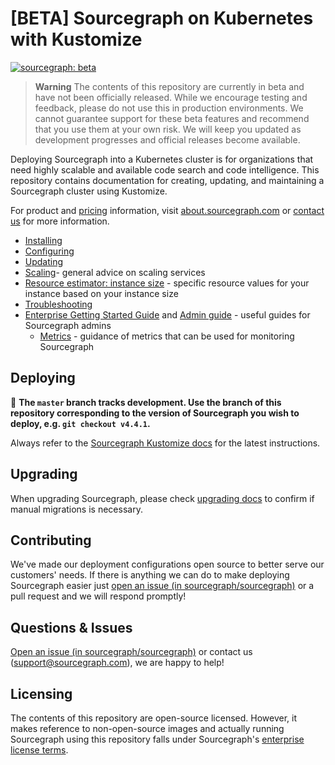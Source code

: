 # [BETA] Sourcegraph on Kubernetes with Kustomize

[![sourcegraph: beta](https://img.shields.io/badge/sourcegraph-beta-blue.svg)](https://sourcegraph.com/github.com/sourcegraph/deploy-sourcegrap-k8s)

> **Warning**
> The contents of this repository are currently in beta and have not been officially released. While we encourage testing and feedback, please do not use this in production environments. We cannot guarantee support for these beta features and recommend that you use them at your own risk. We will keep you updated as development progresses and official releases become available.

Deploying Sourcegraph into a Kubernetes cluster is for organizations that need highly scalable and
available code search and code intelligence. This repository contains documentation for creating,
updating, and maintaining a Sourcegraph cluster using Kustomize.

For product and [pricing](https://about.sourcegraph.com/pricing/) information, visit
[about.sourcegraph.com](https://about.sourcegraph.com) or [contact
us](https://about.sourcegraph.com/contact/sales) for more information.

- [Installing](https://docs.sourcegraph.com/admin/deploy/kubernetes/kustomize)
- [Configuring](https://docs.sourcegraph.com/admin/deploy/kubernetes/kustomize/configure)
- [Updating](https://docs.sourcegraph.com/admin/updates/kubernetes)
- [Scaling](https://docs.sourcegraph.com/admin/deploy/scale)- general advice on scaling services
- [Resource estimator: instance size](https://docs.sourcegraph.com/admin/deploy/instance-size) - specific resource values for your instance based on your instance size
- [Troubleshooting](https://docs.sourcegraph.com/admin/install/kubernetes/troubleshoot)
- [Enterprise Getting Started Guide](https://docs.sourcegraph.com/adopt/enterprise_getting_started_guide#kubernetes-admin) and [Admin guide](https://docs.sourcegraph.com/admin) - useful guides for Sourcegraph admins
  - [Metrics](https://docs.sourcegraph.com/admin/observability/metrics) - guidance of metrics that can be used for monitoring Sourcegraph

## Deploying

🚨 **The `master` branch tracks development. Use the branch of this repository corresponding to the version of Sourcegraph you wish to deploy, e.g. `git checkout v4.4.1`.**

Always refer to the [Sourcegraph Kustomize docs](https://docs.sourcegraph.com/admin/deploy/kubernetes/kustomize) for the latest instructions.

## Upgrading

When upgrading Sourcegraph, please check [upgrading docs](https://docs.sourcegraph.com/admin/updates/kubernetes) to confirm if manual migrations is necessary.

## Contributing

We've made our deployment configurations open source to better serve our customers' needs. If there is anything we can do to make deploying Sourcegraph easier just [open an issue (in sourcegraph/sourcegraph)](https://github.com/sourcegraph/sourcegraph/issues/new?assignees=&labels=deploy-sourcegraph&template=deploy-sourcegraph.md&title=%5Bdeploy-sourcegraph%5D) or a pull request and we will respond promptly!

## Questions & Issues

[Open an issue (in sourcegraph/sourcegraph)](https://github.com/sourcegraph/sourcegraph/issues/new?assignees=&labels=deploy-sourcegraph&template=deploy-sourcegraph.md&title=%5Bdeploy-sourcegraph%5D) or contact us (support@sourcegraph.com), we are happy to help!

## Licensing

The contents of this repository are open-source licensed. However, it makes reference to non-open-source images and actually running Sourcegraph using this repository falls under Sourcegraph's [enterprise license terms](https://about.sourcegraph.com/pricing/).
